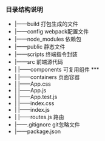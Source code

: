 ### 目录结构说明

* |——build                打包生成的文件
* |——config               webpack配置文件
* |——node_modules         依赖包
* |——public               静态文件
* |——scripts              终端指令封装
* |——src                  前端源代码
* |   |——components       可复用组件  ***
* |   |——containers       页面容器
* |   |——App.css
* |   |——App.js
* |   |——App.test.js
* |   |——index.css
* |   |——index.js
* |   |——routes.js        路由
* |——.gitignore           git忽略文件
* |——package.json 